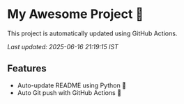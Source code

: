 # My Awesome Project 🚀

This project is automatically updated using GitHub Actions.

_Last updated: 2025-06-16 21:19:15 IST_

## Features
- Auto-update README using Python 🐍
- Auto Git push with GitHub Actions 🤖
